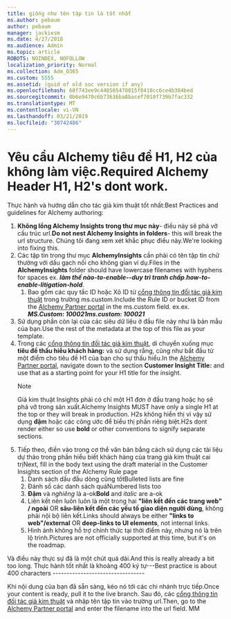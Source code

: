 ```yaml
---
title: giống như tên tập tin là tốt nhất
ms.author: pebaum
author: pebaum
manager: jackiesm
ms.date: 4/27/2018
ms.audience: Admin
ms.topic: article
ROBOTS: NOINDEX, NOFOLLOW
localization_priority: Normal
ms.collection: Adm_O365
ms.custom: 5555
ms.assetid: (guid of old soc version if any)
ms.openlocfilehash: 68f743ee9c448565470815f8410cc6ce4b384bed
ms.sourcegitcommit: 0b6e9470c6b73616ba8bacef7010f739b7fac332
ms.translationtype: MT
ms.contentlocale: vi-VN
ms.lasthandoff: 03/21/2019
ms.locfileid: "30742486"
---
```

# <a name="required-alchemy-header-h1-h2s-dont-work"></a><span data-ttu-id="82286-102">Yêu cầu Alchemy tiêu đề H1, H2 của không làm việc.</span><span class="sxs-lookup"><span data-stu-id="82286-102">Required Alchemy Header H1, H2's dont work.</span></span>
<span data-ttu-id="82286-103">Thực hành và hướng dẫn cho tác giả kim thuật tốt nhất:</span><span class="sxs-lookup"><span data-stu-id="82286-103">Best Practices and guidelines for Alchemy authoring:</span></span>

1. <span data-ttu-id="82286-104">**Không lồng Alchemy Insights trong thư mục này**- điều này sẽ phá vỡ cấu trúc url.</span><span class="sxs-lookup"><span data-stu-id="82286-104">**Do not nest Alchemy Insights in folders**- this will break the url structure.</span></span> <span data-ttu-id="82286-105">Chúng tôi đang xem xét khắc phục điều này.</span><span class="sxs-lookup"><span data-stu-id="82286-105">We're looking into fixing this.</span></span>
1. <span data-ttu-id="82286-106">Các tập tin trong thư mục **AlchemyInsights** cần phải có tên tập tin chữ thường với dấu gạch nối cho không gian ví dụ.</span><span class="sxs-lookup"><span data-stu-id="82286-106">Files in the **AlchemyInsights** folder should have lowercase filenames with hyphens for spaces ex.</span></span> <span data-ttu-id="82286-107">***làm thế nào-to-enable--duy trì tranh chấp***.</span><span class="sxs-lookup"><span data-stu-id="82286-107">***how-to-enable-litigation-hold***.</span></span>
    1. <span data-ttu-id="82286-108">Bao gồm các quy tắc ID hoặc Xô ID từ [cổng thông tin đối tác giả kim thuật](https://alchemyportal.azurewebsites.net) trong trường ms.custom.</span><span class="sxs-lookup"><span data-stu-id="82286-108">Include the Rule ID or bucket ID from the [Alchemy Partner portal](https://alchemyportal.azurewebsites.net) in the ms.custom field.</span></span> <span data-ttu-id="82286-109">ex.</span><span class="sxs-lookup"><span data-stu-id="82286-109">ex.</span></span> <span data-ttu-id="82286-110">***MS.Custom: 100021***</span><span class="sxs-lookup"><span data-stu-id="82286-110">***ms.custom: 100021***</span></span>
1. <span data-ttu-id="82286-111">Sử dụng phần còn lại của các siêu dữ liệu ở đầu file này như là bản mẫu của bạn.</span><span class="sxs-lookup"><span data-stu-id="82286-111">Use the rest of the metadata at the top of this file as your template.</span></span>
1. <span data-ttu-id="82286-112">Trong các [cổng thông tin đối tác giả kim thuật](https://alchemyportal.azurewebsites.net), di chuyển xuống mục **tiêu đề thấu hiểu khách hàng:** và sử dụng rằng, cũng như bắt đầu từ một điểm cho tiêu đề H1 của bạn cho sự thấu hiểu.</span><span class="sxs-lookup"><span data-stu-id="82286-112">In the [Alchemy Partner portal](https://alchemyportal.azurewebsites.net), navigate down to the section **Customer Insight Title:** and use that as a starting point for your H1 title for the insight.</span></span> 
    > [!NOTE]
    > <span data-ttu-id="82286-113">Giả kim thuật Insights phải có chỉ một H1 đơn ở đầu trang hoặc họ sẽ phá vỡ trong sản xuất.</span><span class="sxs-lookup"><span data-stu-id="82286-113">Alchemy Insights MUST have only a single H1 at the top or they will break in production.</span></span> <span data-ttu-id="82286-114">H2s không hiển thị vì vậy sử dụng **đậm** hoặc các công ước để biểu thị phần riêng biệt.</span><span class="sxs-lookup"><span data-stu-id="82286-114">H2s dont render either so use **bold** or other conventions to signify separate sections.</span></span>
1. <span data-ttu-id="82286-115">Tiếp theo, điền vào trong cơ thể văn bản bằng cách sử dụng các tài liệu dự thảo trong phần hiểu biết khách hàng của trang giả kim thuật cai trị</span><span class="sxs-lookup"><span data-stu-id="82286-115">Next, fill in the body text using the draft material in the Customer Insights section of the Alchemy Rule page</span></span>
    1. <span data-ttu-id="82286-116">Danh sách dấu đầu dòng cũng tốt</span><span class="sxs-lookup"><span data-stu-id="82286-116">Bulleted lists are fine</span></span>
    1. <span data-ttu-id="82286-117">Đánh số các danh sách quá</span><span class="sxs-lookup"><span data-stu-id="82286-117">Numbered lists too</span></span>
    1. <span data-ttu-id="82286-118">**Đậm** và *nghiêng* là a-ok</span><span class="sxs-lookup"><span data-stu-id="82286-118">**Bold** and *italic* are a-ok</span></span>
    1. <span data-ttu-id="82286-119">Liên kết nên luôn luôn là một trong hai **"liên kết đến các trang web" / ngoài** OR **sâu-liên kết đến các yếu tố giao diện người dùng**, không phải nội bộ liên kết.</span><span class="sxs-lookup"><span data-stu-id="82286-119">Links should always be either **"links to web"/external** OR **deep-links to UI elements**, not internal links.</span></span>
    1. <span data-ttu-id="82286-120">Hình ảnh không hỗ trợ chính thức tại thời điểm này, nhưng nó là trên lộ trình.</span><span class="sxs-lookup"><span data-stu-id="82286-120">Pictures are not officially supported at this time, but it's on the roadmap.</span></span>

<span data-ttu-id="82286-121">Và điều này thực sự đã là một chút quá dài.</span><span class="sxs-lookup"><span data-stu-id="82286-121">And this is really already a bit too long.</span></span> <span data-ttu-id="82286-122">Thực hành tốt nhất là khoảng 400 ký tự---</span><span class="sxs-lookup"><span data-stu-id="82286-122">Best practice is about 400 characters ---------------------------------</span></span>

<span data-ttu-id="82286-123">Khi nội dung của bạn đã sẵn sàng, kéo nó tới các chi nhánh trực tiếp.</span><span class="sxs-lookup"><span data-stu-id="82286-123">Once your content is ready, pull it to the live branch.</span></span> <span data-ttu-id="82286-124">Sau đó, các [cổng thông tin đối tác giả kim thuật](https://alchemyportal.azurewebsites.net) và nhập tên tập tin vào trường url.</span><span class="sxs-lookup"><span data-stu-id="82286-124">Then, go to the [Alchemy Partner portal](https://alchemyportal.azurewebsites.net) and enter the filename into the url field.</span></span> <span data-ttu-id="82286-125">M</span><span class="sxs-lookup"><span data-stu-id="82286-125">M</span></span>